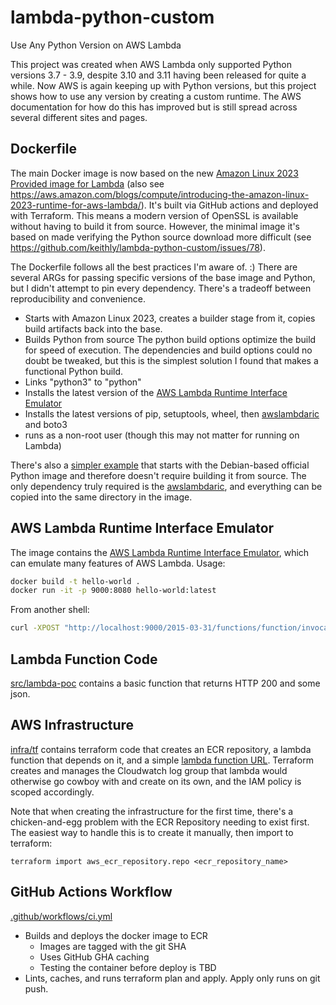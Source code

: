 # lambda-python-custom

Use Any Python Version on AWS Lambda

This project was created when AWS Lambda only supported Python versions 3.7 - 3.9, despite 3.10 and 3.11 having been
released for quite a while. Now AWS is again keeping up with Python versions, but this project shows how to use any
version by creating a custom runtime. The AWS documentation for how do this has improved but is still spread across
several different sites and pages.

## Dockerfile

The main Docker image is now based on the new
[Amazon Linux 2023 Provided image for Lambda](https://gallery.ecr.aws/lambda/provided) (also see
https://aws.amazon.com/blogs/compute/introducing-the-amazon-linux-2023-runtime-for-aws-lambda/). It's built via GitHub
actions and deployed with Terraform. This means a modern version of OpenSSL is available without having to build it from
source. However, the minimal image it's based on made verifying the Python source download more difficult
(see https://github.com/keithly/lambda-python-custom/issues/78).

The Dockerfile follows all the best practices I'm aware of. :) There are several ARGs for passing specific versions of
the base image and Python, but I didn't attempt to pin every dependency. There's a tradeoff between reproducibility and
convenience.

- Starts with Amazon Linux 2023, creates a builder stage from it, copies build artifacts back into the base.
- Builds Python from source The python build options optimize the build for speed of execution. The dependencies and
  build options could no doubt be tweaked, but this is the simplest solution I found that makes a functional Python
  build.
- Links "python3" to "python"
- Installs the latest version of
  the [AWS Lambda Runtime Interface Emulator](https://github.com/aws/aws-lambda-runtime-interface-emulator/)
- Installs the latest versions of pip, setuptools, wheel,
  then [awslambdaric](https://github.com/aws/aws-lambda-python-runtime-interface-client) and boto3
- runs as a non-root user (though this may not matter for running on Lambda)

There's also a [simpler example](simple-example) that starts with the Debian-based official Python image and
therefore doesn't require building it from source. The only dependency truly required is
the [awslambdaric](https://github.com/aws/aws-lambda-python-runtime-interface-client), and everything can be copied into
the same directory in the image.

## AWS Lambda Runtime Interface Emulator

The image contains
the [AWS Lambda Runtime Interface Emulator](https://github.com/aws/aws-lambda-runtime-interface-emulator/), which can
emulate many features of AWS Lambda. Usage:

```bash
docker build -t hello-world .
docker run -it -p 9000:8080 hello-world:latest
```

From another shell:

```bash
curl -XPOST "http://localhost:9000/2015-03-31/functions/function/invocations" -d '{}'
```

## Lambda Function Code

[src/lambda-poc](src/lambda-poc) contains a basic function that returns HTTP 200 and some json.

## AWS Infrastructure

[infra/tf](infra/tf) contains terraform code that creates an ECR repository, a lambda function that depends on it, and a
simple [lambda function URL](https://docs.aws.amazon.com/lambda/latest/dg/lambda-urls.html). Terraform creates and
manages the Cloudwatch log group that lambda would otherwise go cowboy with and create on its own, and the IAM policy is
scoped accordingly.

Note that when creating the infrastructure for the first time, there's a chicken-and-egg problem with the ECR Repository
needing to exist first. The easiest way to handle this is to create it manually, then import to terraform:

`terraform import aws_ecr_repository.repo <ecr_repository_name>`

## GitHub Actions Workflow

[.github/workflows/ci.yml](.github/workflows/ci.yml)

- Builds and deploys the docker image to ECR
    - Images are tagged with the git SHA
    - Uses GitHub GHA caching
    - Testing the container before deploy is TBD
- Lints, caches, and runs terraform plan and apply. Apply only runs on git push.
